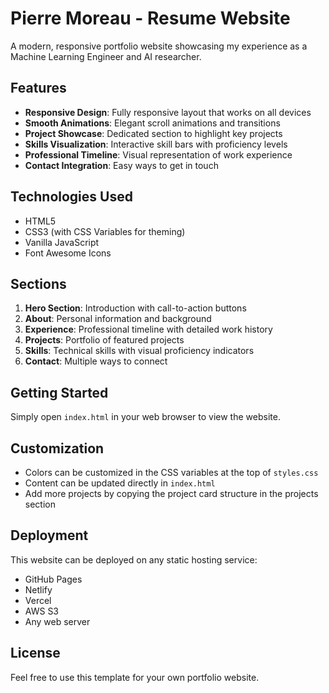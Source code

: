 # Pierre Moreau - Resume Website

A modern, responsive portfolio website showcasing my experience as a Machine Learning Engineer and AI researcher.

## Features

- **Responsive Design**: Fully responsive layout that works on all devices
- **Smooth Animations**: Elegant scroll animations and transitions
- **Project Showcase**: Dedicated section to highlight key projects
- **Skills Visualization**: Interactive skill bars with proficiency levels
- **Professional Timeline**: Visual representation of work experience
- **Contact Integration**: Easy ways to get in touch

## Technologies Used

- HTML5
- CSS3 (with CSS Variables for theming)
- Vanilla JavaScript
- Font Awesome Icons

## Sections

1. **Hero Section**: Introduction with call-to-action buttons
2. **About**: Personal information and background
3. **Experience**: Professional timeline with detailed work history
4. **Projects**: Portfolio of featured projects
5. **Skills**: Technical skills with visual proficiency indicators
6. **Contact**: Multiple ways to connect

## Getting Started

Simply open `index.html` in your web browser to view the website.

## Customization

- Colors can be customized in the CSS variables at the top of `styles.css`
- Content can be updated directly in `index.html`
- Add more projects by copying the project card structure in the projects section

## Deployment

This website can be deployed on any static hosting service:
- GitHub Pages
- Netlify
- Vercel
- AWS S3
- Any web server

## License

Feel free to use this template for your own portfolio website.
